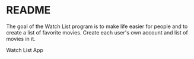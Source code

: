 # README #

The goal of the Watch List program is to make life easier for people and 
to create a list of favorite movies. Create each user's own account and list of movies in it.

Watch List App
